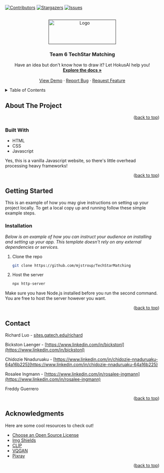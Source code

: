 <div id="top"></div>

<!-- PROJECT SHIELDS -->
<!--
*** I'm using markdown "reference style" links for readability.
*** Reference links are enclosed in brackets [ ] instead of parentheses ( ).
*** See the bottom of this document for the declaration of the reference variables
*** for contributors-url, forks-url, etc. This is an optional, concise syntax you may use.
*** https://www.markdownguide.org/basic-syntax/#reference-style-links
-->
[![Contributors][contributors-shield]][contributors-url]
[![Stargazers][stars-shield]][stars-url]
[![Issues][issues-shield]][issues-url]



<!-- PROJECT LOGO -->
<br />
<div align="center">
  <a href="">
    <img src="https://upload.wikimedia.org/wikipedia/commons/thumb/6/6e/UKG_%28Ultimate_Kronos_Group%29_logo.svg/1200px-UKG_%28Ultimate_Kronos_Group%29_logo.svg.png" alt="Logo" width="220" height="80">
  </a>

  <h3 align="center">Team 6 TechStar Matching</h3>

  <p align="center">
    Have an idea but don't know how to draw it? Let HokusAI help you!
    <br />
    <a href="https://dazhizhong.gitbook.io/pixray-docs/docs/primary-settings"><strong>Explore the docs »</strong></a>
    <br />
    <br />
    <a href="https://hokus-ai-app.herokuapp.com">View Demo</a>
    ·
    <a href="https://github.com/HokusAI-Art/HokusAI-WebApp/issues">Report Bug</a>
    ·
    <a href="https://github.com/HokusAI-Art/HokusAI-WebApp/issues">Request Feature</a>
  </p>
</div>



<!-- TABLE OF CONTENTS -->
<details>
  <summary>Table of Contents</summary>
  <ol>
    <li>
      <a href="#about-the-project">About The Project</a>
      <ul>
        <li><a href="#built-with">Built With</a></li>
      </ul>
    </li>
    <li>
      <a href="#getting-started">Getting Started</a>
      <ul>
        <li><a href="#prerequisites">Prerequisites</a></li>
        <li><a href="#installation">Installation</a></li>
      </ul>
    </li>
    <li><a href="#color-theme">Color Theme</a></li>
    <li><a href="#license">License</a></li>
    <li><a href="#contact">Contact</a></li>
    <li><a href="#acknowledgments">Acknowledgments</a></li>
  </ol>
</details>



<!-- ABOUT THE PROJECT -->
## About The Project


<p align="right">(<a href="#top">back to top</a>)</p>



### Built With

* HTML
* CSS
* Javascript

Yes, this is a vanilla Javascript website, so there's little overhead processing heavy frameworks!

<p align="right">(<a href="#top">back to top</a>)</p>



<!-- GETTING STARTED -->
## Getting Started

This is an example of how you may give instructions on setting up your project locally.
To get a local copy up and running follow these simple example steps.

### Installation

_Below is an example of how you can instruct your audience on installing and setting up your app. This template doesn't rely on any external dependencies or services._

1. Clone the repo
   ```sh
   git clone https://github.com/mjstroup/TechStarMatching
   ```
2. Host the server
   ```sh
   npx http-server
   ```

Make sure you have Node.js installed before you run the second command. You are free to host the server however you want.

<p align="right">(<a href="#top">back to top</a>)</p>


<!-- CONTACT -->
## Contact

Richard Luo - [sites.gatech.edu/richard](sites.gatech.edu/richard)

Bickston Laenger - [https://www.linkedin.com/in/bickstonl](https://www.linkedin.com/in/bickstonl)

Chidozie Nnaduruaku - [https://www.linkedin.com/in/chidozie-nnaduruaku-64a16b225](https://www.linkedin.com/in/chidozie-nnaduruaku-64a16b225)

Rosalee Ingmann - [https://www.linkedin.com/in/rosalee-ingmann](https://www.linkedin.com/in/rosalee-ingmann)

Freddy Guerrero


<p align="right">(<a href="#top">back to top</a>)</p>



<!-- ACKNOWLEDGMENTS -->
## Acknowledgments

Here are some cool resources to check out!

* [Choose an Open Source License](https://choosealicense.com)
* [Img Shields](https://shields.io)
* [CLIP](https://openai.com/blog/clip/)
* [VQGAN](https://compvis.github.io/taming-transformers/)
* [Pixray](https://github.com/pixray/pixray)

<p align="right">(<a href="#top">back to top</a>)</p>



<!-- MARKDOWN LINKS & IMAGES -->
<!-- https://www.markdownguide.org/basic-syntax/#reference-style-links -->
[contributors-shield]: https://img.shields.io/github/contributors/HokusAI-Art/HokusAI-WebApp.svg?style=for-the-badge
[contributors-url]: https://github.com/HokusAI-Art/graphs/contributors
[stars-shield]: https://img.shields.io/github/stars/HokusAI-Art/HokusAI-WebApp?style=for-the-badge
[stars-url]: https://github.com/HokusAI-Art/HokusAI-WebApp/stargazers
[issues-shield]: https://img.shields.io/github/issues/HokusAI-Art/HokusAI-WebApp.svg?style=for-the-badge
[issues-url]: https://github.com/HokusAI-Art/HokusAI-WebApp/issues
[license-shield]: https://img.shields.io/github/license/HokusAI-Art/HokusAI-WebApp?style=for-the-badge
[license-url]: https://github.com/HokusAI-Art/HokusAI-WebApp/blob/main/LICENSE
